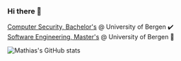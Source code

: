 ### Hi there 👋
[Computer Security, Bachelor's](https://www.uib.no/en/studies/BAMN-DSIK) @ University of Bergen ✔️  
[Software Engineering, Master's](https://www.uib.no/en/studies/MAMN-PROG) @ University of Bergen 🌱

![Mathias's GitHub stats](https://github-readme-stats.vercel.app/api?username=MathiasSJacobsen&show_icons=true&theme=react&count_private=true)

<!--
**MathiasSJacobsen/MathiasSJacobsen** is a ✨ _special_ ✨ repository because its `README.md` (this file) appears on your GitHub profile.

Here are some ideas to get you started:

- 🔭 I’m currently working on ...
- 🌱 I’m currently learning ...
- 👯 I’m looking to collaborate on ...
- 🤔 I’m looking for help with ...
- 💬 Ask me about ...
- 📫 How to reach me: ...
- 😄 Pronouns: ...
- ⚡ Fun fact: ...
-->
